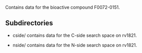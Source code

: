 Contains data for the bioactive compound F0072-0151.

## Subdirectories

- cside/ contains data for the C-side search space on rv1821.

- nside/ contains data for the N-side search space on rv1821.

